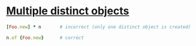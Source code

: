 [1]: http://rosettacode.org/wiki/Multiple_distinct_objects

# [Multiple distinct objects][1]

```ruby
[Foo.new] * n       # incorrect (only one distinct object is created)
```
```ruby
n.of {Foo.new}      # correct
```
